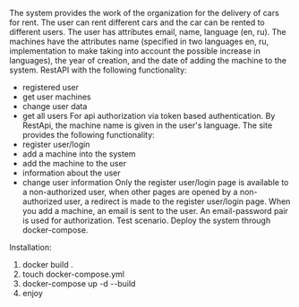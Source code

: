 The system provides the work of the organization for the delivery of cars for rent.
The user can rent different cars and the car can be rented to different users.
The user has attributes email, name, language (en, ru). The machines have the attributes name (specified in two languages en, ru, implementation to make taking into account the possible increase in languages), the year of creation, and the date of adding the machine to the system.
RestAPI with the following functionality:
- registered user
- get user machines
- change user data
- get all users
For api authorization via token based authentication.
By RestApi, the machine name is given in the user's language.
The site provides the following functionality:
- register user/login
- add a machine into the system
- add the machine to the user
- information about the user
- change user information
Only the register user/login page is available to a non-authorized user, when other pages are opened by a non-authorized user, a redirect is made to the register user/login page.
When you add a machine, an email is sent to the user.
An email-password pair is used for authorization.
Test scenario.
Deploy the system through docker-compose.

Installation:
1. docker build .
2. touch docker-compose.yml
3. docker-compose up -d --build
4. enjoy
